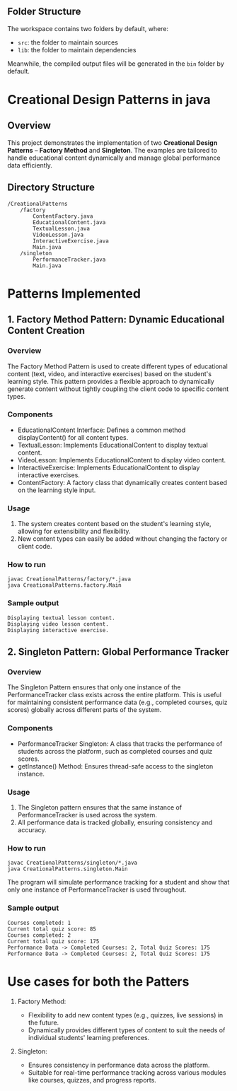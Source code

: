 ## Folder Structure

The workspace contains two folders by default, where:

- `src`: the folder to maintain sources
- `lib`: the folder to maintain dependencies

Meanwhile, the compiled output files will be generated in the `bin` folder by default.

# **Creational Design Patterns in java**

## **Overview**
This project demonstrates the implementation of two **Creational Design Patterns** – **Factory Method** and **Singleton**. The examples are tailored to handle educational content dynamically and manage global performance data efficiently.

## Directory Structure

```plaintext
/CreationalPatterns
    /factory
        ContentFactory.java
        EducationalContent.java
        TextualLesson.java
        VideoLesson.java
        InteractiveExercise.java
        Main.java
    /singleton
        PerformanceTracker.java
        Main.java
```

# **Patterns Implemented**

## **1. Factory Method Pattern: Dynamic Educational Content Creation**

### **Overview**
The Factory Method Pattern is used to create different types of educational content (text, video, and interactive exercises) based on the student's learning style. This pattern provides a flexible approach to dynamically generate content without tightly coupling the client code to specific content types.

### **Components**
* EducationalContent Interface: Defines a common method displayContent() for all content types.
* TextualLesson: Implements EducationalContent to display textual content.
* VideoLesson: Implements EducationalContent to display video content.
* InteractiveExercise: Implements EducationalContent to display interactive exercises.
* ContentFactory: A factory class that dynamically creates content based on the learning style input.

### **Usage**

1. The system creates content based on the student's learning style, allowing for extensibility and flexibility.
2. New content types can easily be added without changing the factory or client code.

### **How to run**

```
javac CreationalPatterns/factory/*.java
java CreationalPatterns.factory.Main
```

### **Sample output**

```
Displaying textual lesson content.
Displaying video lesson content.
Displaying interactive exercise.
```

## **2. Singleton Pattern: Global Performance Tracker**

### **Overview**
The Singleton Pattern ensures that only one instance of the PerformanceTracker class exists across the entire platform. This is useful for maintaining consistent performance data (e.g., completed courses, quiz scores) globally across different parts of the system.

### **Components**
* PerformanceTracker Singleton: A class that tracks the performance of students across the platform, such as completed courses and quiz scores.
* getInstance() Method: Ensures thread-safe access to the singleton instance.

### **Usage**
1. The Singleton pattern ensures that the same instance of PerformanceTracker is used across the system.
2. All performance data is tracked globally, ensuring consistency and accuracy.

### **How to run**

```
javac CreationalPatterns/singleton/*.java
java CreationalPatterns.singleton.Main
```

The program will simulate performance tracking for a student and show that only one instance of PerformanceTracker is used throughout.

### **Sample output**
```
Courses completed: 1
Current total quiz score: 85
Courses completed: 2
Current total quiz score: 175
Performance Data -> Completed Courses: 2, Total Quiz Scores: 175
Performance Data -> Completed Courses: 2, Total Quiz Scores: 175
```

# **Use cases for both the Patters**
1. Factory Method:

    * Flexibility to add new content types (e.g., quizzes, live sessions) in the future.
    * Dynamically provides different types of content to suit the needs of individual students' learning preferences.
2. Singleton:

    * Ensures consistency in performance data across the platform.
    * Suitable for real-time performance tracking across various modules like courses, quizzes, and progress reports.
